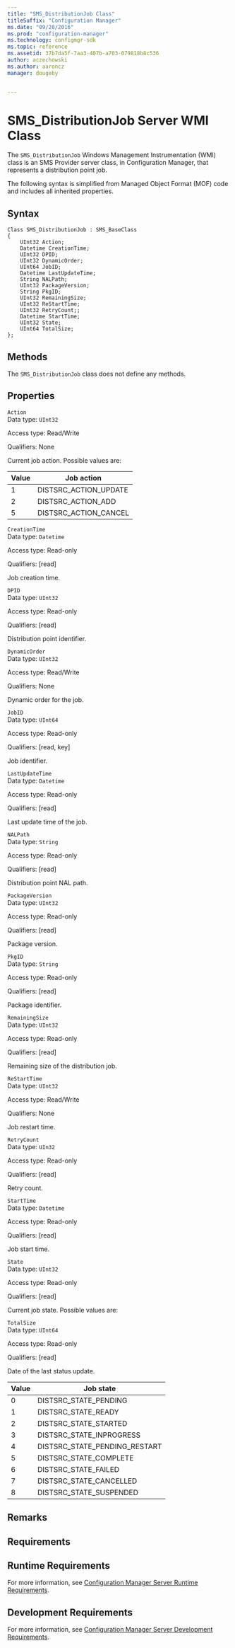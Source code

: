 ```yaml
---
title: "SMS_DistributionJob Class"
titleSuffix: "Configuration Manager"
ms.date: "09/20/2016"
ms.prod: "configuration-manager"
ms.technology: configmgr-sdk
ms.topic: reference
ms.assetid: 37b7da5f-7aa3-407b-a703-079818b8c536
author: aczechowski
ms.author: aaroncz
manager: dougeby


---
```

# SMS_DistributionJob Server WMI Class
The `SMS_DistributionJob` Windows Management Instrumentation (WMI) class is an SMS Provider server class, in Configuration Manager, that represents a distribution point job.   

 The following syntax is simplified from Managed Object Format (MOF) code and includes all inherited properties.  

## Syntax  

```  
Class SMS_DistributionJob : SMS_BaseClass  
{  
    UInt32 Action;  
    Datetime CreationTime;  
    UInt32 DPID;  
    UInt32 DynamicOrder;  
    UInt64 JobID;  
    Datetime LastUpdateTime;  
    String NALPath;  
    UInt32 PackageVersion;  
    String PkgID;  
    UInt32 RemainingSize;  
    UInt32 ReStartTime;  
    UInt32 RetryCount;;  
    Datetime StartTime;  
    UInt32 State;  
    UInt64 TotalSize;  
};  
```  

## Methods  
 The `SMS_DistributionJob` class does not define any methods.  

## Properties  
 `Action`  
 Data type: `UInt32`  

 Access type: Read/Write  

 Qualifiers: None  

 Current job action. Possible values are:  

|Value|Job action|  
|-|-|  
|1|DISTSRC_ACTION_UPDATE|  
|2|DISTSRC_ACTION_ADD|  
|5|DISTSRC_ACTION_CANCEL|  

 `CreationTime`  
 Data type: `Datetime`  

 Access type: Read-only  

 Qualifiers: [read]  

 Job creation time.  

 `DPID`  
 Data type: `UInt32`  

 Access type: Read-only  

 Qualifiers: [read]  

 Distribution point identifier.  

 `DynamicOrder`  
 Data type: `UInt32`  

 Access type: Read/Write  

 Qualifiers: None  

 Dynamic order for the job.  

 `JobID`  
 Data type: `UInt64`  

 Access type: Read-only  

 Qualifiers: [read, key]  

 Job identifier.  

 `LastUpdateTime`  
 Data type: `Datetime`  

 Access type: Read-only  

 Qualifiers: [read]  

 Last update time of the job.  

 `NALPath`  
 Data type: `String`  

 Access type: Read-only  

 Qualifiers: [read]  

 Distribution point NAL path.  

 `PackageVersion`  
 Data type: `UInt32`  

 Access type: Read-only  

 Qualifiers: [read]  

 Package version.  

 `PkgID`  
 Data type: `String`  

 Access type: Read-only  

 Qualifiers: [read]  

 Package identifier.  

 `RemainingSize`  
 Data type: `UInt32`  

 Access type: Read-only  

 Qualifiers: [read]  

 Remaining size of the distribution job.  

 `ReStartTime`  
 Data type: `UInt32`  

 Access type: Read/Write  

 Qualifiers: None  

 Job restart time.  

 `RetryCount`  
 Data type: `UIn32`  

 Access type: Read-only  

 Qualifiers: [read]  

 Retry count.  

 `StartTime`  
 Data type: `Datetime`  

 Access type: Read-only  

 Qualifiers: [read]  

 Job start time.  

 `State`  
 Data type: `UInt32`  

 Access type: Read-only  

 Qualifiers: [read]  

 Current job state. Possible values are:  

 `TotalSize`  
 Data type: `UInt64`  

 Access type: Read-only  

 Qualifiers: [read]  

 Date of the last status update.  

|Value|Job state|  
|-|-|  
|0|DISTSRC_STATE_PENDING|  
|1|DISTSRC_STATE_READY|  
|2|DISTSRC_STATE_STARTED|  
|3|DISTSRC_STATE_INPROGRESS|  
|4|DISTSRC_STATE_PENDING_RESTART|  
|5|DISTSRC_STATE_COMPLETE|  
|6|DISTSRC_STATE_FAILED|  
|7|DISTSRC_STATE_CANCELLED|  
|8|DISTSRC_STATE_SUSPENDED|  

## Remarks  

## Requirements  

## Runtime Requirements  
 For more information, see [Configuration Manager Server Runtime Requirements](../../../../../develop/core/reqs/server-runtime-requirements.md).  

## Development Requirements  
 For more information, see [Configuration Manager Server Development Requirements](../../../../../develop/core/reqs/server-development-requirements.md).
